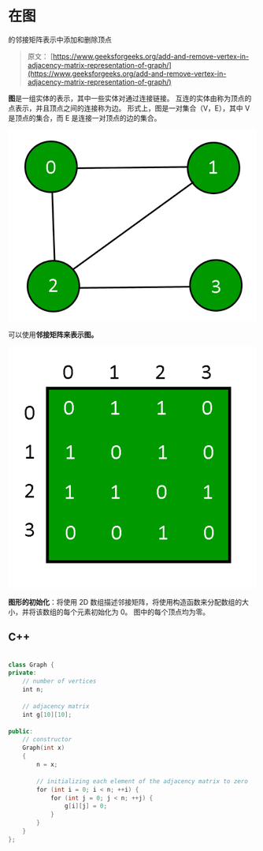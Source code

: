 # 在图

的邻接矩阵表示中添加和删除顶点

> 原文： [https://www.geeksforgeeks.org/add-and-remove-vertex-in-adjacency-matrix-representation-of-graph/](https://www.geeksforgeeks.org/add-and-remove-vertex-in-adjacency-matrix-representation-of-graph/)

**图**是一组实体的表示，其中一些实体对通过连接链接。 互连的实体由称为顶点的点表示，并且顶点之间的连接称为边。 形式上，图是一对集合（V，E），其中 V 是顶点的集合，而 E 是连接一对顶点的边的集合。

![](img/0367379dfea54de2e5d62bef4d18ce2c.png)

可以使用**邻接矩阵来表示图。**

![](img/c07c615688a35f368598c1a8bd54f24b.png)

**图形的初始化**：将使用 2D 数组描述邻接矩阵，将使用构造函数来分配数组的大小，并将该数组的每个元素初始化为 0。 图中的每个顶点均为零。

## C++

```cpp

class Graph { 
private: 
    // number of vertices 
    int n; 

    // adjacency matrix 
    int g[10][10]; 

public: 
    // constructor 
    Graph(int x) 
    { 
        n = x; 

        // initializing each element of the adjacency matrix to zero 
        for (int i = 0; i < n; ++i) { 
            for (int j = 0; j < n; ++j) { 
                g[i][j] = 0; 
            } 
        } 
    } 
}; 

```